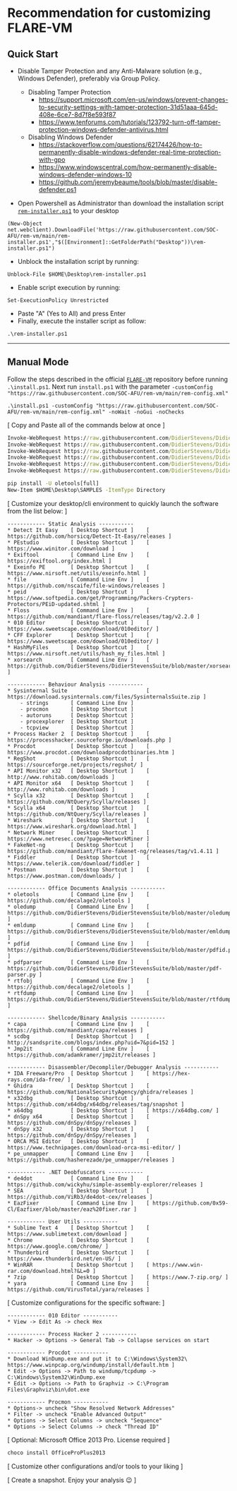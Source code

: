 # Recommendation for customizing FLARE-VM

## Quick Start
 * Disable Tamper Protection and any Anti-Malware solution (e.g., Windows Defender), preferably via Group Policy.
    * Disabling Tamper Protection
      * https://support.microsoft.com/en-us/windows/prevent-changes-to-security-settings-with-tamper-protection-31d51aaa-645d-408e-6ce7-8d7f8e593f87
      * https://www.tenforums.com/tutorials/123792-turn-off-tamper-protection-windows-defender-antivirus.html
    * Disabling Windows Defender
      * https://stackoverflow.com/questions/62174426/how-to-permanently-disable-windows-defender-real-time-protection-with-gpo
      * https://www.windowscentral.com/how-permanently-disable-windows-defender-windows-10
      * https://github.com/jeremybeaume/tools/blob/master/disable-defender.ps1


* Open Powershell as Administrator than download the installation script [`rem-installer.ps1`](https://github.com/SOC-AFU/rem-vm/blob/main/rem-installer1.ps1) to your desktop
````
(New-Object net.webclient).DownloadFile('https://raw.githubusercontent.com/SOC-AFU/rem-vm/main/rem-installer.ps1',"$([Environment]::GetFolderPath("Desktop"))\rem-installer.ps1")
````
* Unblock the installation script by running:
````
Unblock-File $HOME\Desktop\rem-installer.ps1
````
* Enable script execution by running:
````
Set-ExecutionPolicy Unrestricted
````
* Paste "A" (Yes to All) and press Enter
* Finally, execute the installer script as follow:
````
.\rem-installer.ps1
````
------

## Manual Mode

Follow the steps described in the official [`FLARE-VM`](https://github.com/mandiant/flare-vm/tree/main) repository before running `.\install.ps1`.
Next run `install.ps1` with the parameter 
`-customConfig "https://raw.githubusercontent.com/SOC-AFU/rem-vm/main/rem-config.xml"`
````
.\install.ps1 -customConfig "https://raw.githubusercontent.com/SOC-AFU/rem-vm/main/rem-config.xml" -noWait -noGui -noChecks 
````

[ Copy and Paste all of the commands below at once ]

````cmd (powershell)
Invoke-WebRequest https://raw.githubusercontent.com/DidierStevens/DidierStevensSuite/master/xorsearch.py -OutFile "C:\Windows\System32\xorsearch.py"; `
Invoke-WebRequest https://raw.githubusercontent.com/DidierStevens/DidierStevensSuite/master/emldump.py -OutFile "C:\Windows\System32\emldump.py"; `
Invoke-WebRequest https://raw.githubusercontent.com/DidierStevens/DidierStevensSuite/master/oledump.py -OutFile "C:\Windows\System32\oledump.py"; `
Invoke-WebRequest https://raw.githubusercontent.com/DidierStevens/DidierStevensSuite/master/pdfid.py -OutFile "C:\Windows\System32\pdfid.py"; `
Invoke-WebRequest https://raw.githubusercontent.com/DidierStevens/DidierStevensSuite/master/pdf-parser.py -OutFile "C:\Windows\System32\pdf-parser.py"; `
Invoke-WebRequest https://raw.githubusercontent.com/DidierStevens/DidierStevensSuite/master/rtfdump.py -OutFile "C:\Windows\System32\rtfdump.py";

````

````cmd (powershell)
pip install -U oletools[full]
New-Item $HOME\Desktop\SAMPLES -ItemType Directory
````


[ Customize your desktop/cli environment to quickly launch the software from the list below: ] 

````
------------ Static Analysis -----------
* Detect It Easy 	[ Desktop Shortcut ]	[ https://github.com/horsicq/Detect-It-Easy/releases ]
* PEstudio 			[ Desktop Shortcut ]	[ https://www.winitor.com/download ]	
* Exiftool			[ Command Line Env ]	[ https://exiftool.org/index.html ]
* Exeinfo PE 		[ Desktop Shortcut ]	[ https://www.nirsoft.net/utils/exeinfo.html ]
* file 				[ Command Line Env ]	[ https://github.com/nscaife/file-windows/releases ]
* peid 				[ Desktop Shortcut ]	[ https://www.softpedia.com/get/Programming/Packers-Crypters-Protectors/PEiD-updated.shtml ]
* Floss 			[ Command Line Env ]	[ https://github.com/mandiant/flare-floss/releases/tag/v2.2.0 ]
* 010 Editor 		[ Desktop Shortcut ]	[ https://www.sweetscape.com/download/010editor/ ]
* CFF Explorer		[ Desktop Shortcut ]	[ https://www.sweetscape.com/download/010editor/ ]
* HashMyFiles 		[ Desktop Shortcut ]	[ https://www.nirsoft.net/utils/hash_my_files.html ]
* xorsearch			[ Command Line Env ]	[ https://github.com/DidierStevens/DidierStevensSuite/blob/master/xorsearch.py ]

------------ Behaviour Analysis -----------
* Sysinternal Suite 						[ https://download.sysinternals.com/files/SysinternalsSuite.zip ]
	- strings		[ Command Line Env ]
	- procmon		[ Desktop Shortcut ]
	- autoruns		[ Desktop Shortcut ]
	- procexplorer	[ Desktop Shortcut ]
	- tcpview		[ Desktop Shortcut ]
* Process Hacker 2 	[ Desktop Shortcut ]	[ https://processhacker.sourceforge.io/downloads.php ]
* Procdot 			[ Desktop Shortcut ]	[ https://www.procdot.com/downloadprocdotbinaries.htm ]
* RegShot 			[ Desktop Shortcut ]	[ https://sourceforge.net/projects/regshot/ ]
* API Monitor x32	[ Desktop Shortcut ]	[ http://www.rohitab.com/downloads ]
* API Monitor x64	[ Desktop Shortcut ]	[ http://www.rohitab.com/downloads ]
* Scylla x32 		[ Desktop Shortcut ]	[ https://github.com/NtQuery/Scylla/releases ]
* Scylla x64		[ Desktop Shortcut ]	[ https://github.com/NtQuery/Scylla/releases ]
* Wireshark			[ Desktop Shortcut ]	[ https://www.wireshark.org/download.html ]
* Network Miner		[ Desktop Shortcut ]	[ https://www.netresec.com/?page=NetworkMiner ]
* FakeNet-ng 		[ Desktop Shortcut ]	[ https://github.com/mandiant/flare-fakenet-ng/releases/tag/v1.4.11 ]
* Fiddler 			[ Desktop Shortcut ]	[ https://www.telerik.com/download/fiddler ]
* Postman 			[ Desktop Shortcut ]	[ https://www.postman.com/downloads/ ]

------------ Office Documents Analysis -----------
* oletools			[ Command Line Env ]	[ https://github.com/decalage2/oletools ]
* oledump			[ Command Line Env ]	[ https://github.com/DidierStevens/DidierStevensSuite/blob/master/oledump.py ]
* emldump 			[ Command Line Env ]	[ https://github.com/DidierStevens/DidierStevensSuite/blob/master/emldump.py ]
* pdfid				[ Command Line Env ]	[ https://github.com/DidierStevens/DidierStevensSuite/blob/master/pdfid.py ]
* pdfparser			[ Command Line Env ]	[ https://github.com/DidierStevens/DidierStevensSuite/blob/master/pdf-parser.py ]
* rtfobj			[ Command Line Env ]	[ https://github.com/decalage2/oletools ]
* rtfdump			[ Command Line Env ]	[ https://github.com/DidierStevens/DidierStevensSuite/blob/master/rtfdump.py ]

------------ Shellcode/Binary Analysis -----------
* capa				[ Command Line Env ]	[ https://github.com/mandiant/capa/releases ]
* scdbg				[ Desktop Shortcut ]	[ http://sandsprite.com/blogs/index.php?uid=7&pid=152 ]
* Jmp2it			[ Command Line Env ]	[ https://github.com/adamkramer/jmp2it/releases ]

------------ Disassembler/Decompliler/Debugger Analysis -----------
* IDA Freeware/Pro 	[ Desktop Shortcut ]	[ https://hex-rays.com/ida-free/ ]
* Ghidra  			[ Desktop Shortcut ]	[ https://github.com/NationalSecurityAgency/ghidra/releases ]
* x32dbg  			[ Desktop Shortcut ]	[ https://github.com/x64dbg/x64dbg/releases/tag/snapshot ]
* x64dbg 			[ Desktop Shortcut ]	[ https://x64dbg.com/ ]
* dnSpy x64 		[ Desktop Shortcut ]	[ https://github.com/dnSpy/dnSpy/releases ]
* dnSpy x32 		[ Desktop Shortcut ]	[ https://github.com/dnSpy/dnSpy/releases ]
* ORCA MSI Editor	[ Desktop Shortcut ]	[ https://www.technipages.com/download-orca-msi-editor/ ]
* pe_unmapper		[ Command Line Env ]	[ https://github.com/hasherezade/pe_unmapper/releases ]		

------------ .NET Deobfuscators -----------
* de4dot 			[ Command Line Env ]	[ https://github.com/wickyhu/simple-assembly-explorer/releases ]
* SEA 				[ Desktop Shortcut ]	[ https://github.com/ViRb3/de4dot-cex/releases ]
* EazFixer 			[ Command Line Env ]	[ https://github.com/0x59-Cl/Eazfixer/blob/master/eaz%20fixer.rar ]

------------ User Utils -----------
* Sublime Text 4 	[ Desktop Shortcut ]	[ https://www.sublimetext.com/download ]
* Chrome			[ Desktop Shortcut ]	[ https://www.google.com/chrome/ ]
* Thunderbird		[ Desktop Shortcut ]	[ https://www.thunderbird.net/en-US/ ]
* WinRAR			[ Desktop Shortcut ]	[ https://www.win-rar.com/download.html?&L=0 ]
* 7zip				[ Desktop Shortcut ]	[ https://www.7-zip.org/ ]
* yara				[ Command Line Env ]	[ https://github.com/VirusTotal/yara/releases ]

````

[ Customize configurations for the specific software: ]

````
------------ 010 Editor -----------
* View -> Edit As -> check Hex

------------ Process Hacker 2 -----------
* Hacker -> Options -> General Tab -> Collapse services on start

------------ Procdot -----------
* Download WinDump.exe and put it to C:\Windows\System32\							 https://www.winpcap.org/windump/install/default.htm ]
* Edit -> Options -> Path to windump/tcpdump -> C:\Windows\System32\WinDump.exe
* Edit -> Options -> Path to Graphviz -> C:\Program Files\Graphviz\bin\dot.exe

------------ Procmon -----------
* Options-> uncheck "Show Resolved Network Addresses" 
* Filter -> uncheck "Enable Advanced Output"
* Options -> Select Columns -> uncheck "Sequence"
* Options -> Select Columns -> check "Thread ID"

````

[ Optional: Microsoft Office 2013 Pro. License required ]
````cmd (powershell)
choco install OfficeProPlus2013
````

[ Customize other configurations and/or tools to your liking ]

[ Create a snapshot. Enjoy your analysis 😉 ]
